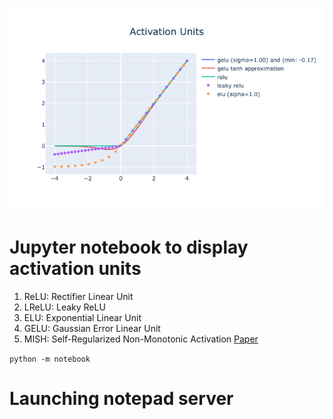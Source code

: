 ![ActivationUnits](/images/activations.png)

# Jupyter notebook to display activation units

1. ReLU: Rectifier Linear Unit
2. LReLU: Leaky ReLU
3. ELU: Exponential Linear Unit
4. GELU: Gaussian Error Linear Unit
5. MISH: Self-Regularized Non-Monotonic Activation [Paper](https://arxiv.org/pdf/1908.08681.pdf)

```python -m notebook```
# Launching notepad server

